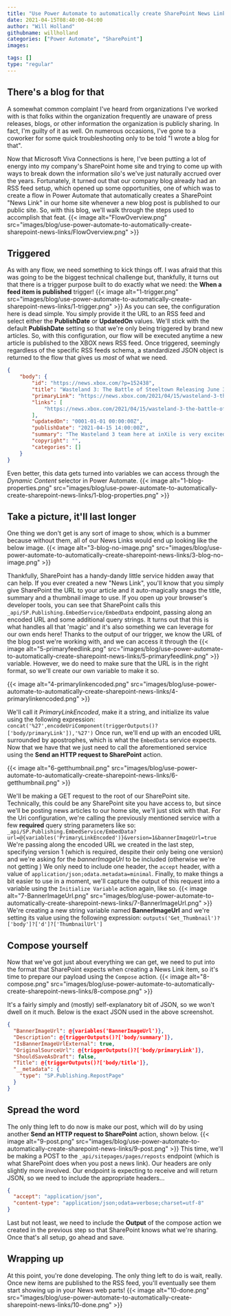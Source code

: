 ```yaml
---
title: "Use Power Automate to automatically create SharePoint News Links from an RSS feed"
date: 2021-04-15T08:40:00-04:00
author: "Will Holland"
githubname: willholland
categories: ["Power Automate", "SharePoint"]
images:

tags: []
type: "regular"
---
```


## There's a blog for that 

A somewhat common complaint I've heard from organizations I've worked
with is that folks within the organization frequently are unaware of
press releases, blogs, or other information the organization is publicly
sharing. In fact, I'm guilty of it as well. On numerous occasions,
I've gone to a coworker for some quick troubleshooting only to be told
\"I wrote a blog for that\".


Now that Microsoft Viva Connections is here, I've been putting a lot of
energy into my company's SharePoint home site and trying to come up
with ways to break down the information silo's we've just naturally
accrued over the years.
Fortunately, it turned out that our company blog already had an RSS feed
setup, which opened up some opportunities, one of which was to create a
flow in Power Automate that automatically creates a SharePoint "News
Link" in our home site whenever a new blog post is published to our
public site.
So, with this blog, we'll walk through the steps used to accomplish
that feat.
{{< image alt="FlowOverview.png" src="images/blog/use-power-automate-to-automatically-create-sharepoint-news-links/FlowOverview.png" >}}

## Triggered 

As with any flow, we need something to kick things off. I was afraid
that this was going to be the biggest technical challenge but,
thankfully, it turns out that there is a trigger purpose built to do
exactly what we need: the **When a feed item is published** trigger!
{{< image alt="1-trigger.png" src="images/blog/use-power-automate-to-automatically-create-sharepoint-news-links/1-trigger.png" >}}
As you can see, the configuration here is dead simple. You simply
provide it the URL to an RSS feed and select either the **PublishDate**
or **UpdatedOn** values. We'll stick with the default **PublishDate**
setting so that we're only being triggered by brand new articles.
So, with this configuration, our flow will be executed anytime a new
article is published to the XBOX news RSS feed.
Once triggered, seemingly regardless of the specific RSS feeds schema, a
standardized JSON object is returned to the flow that gives us *most* of
what we need.

``` JSON
{
    "body": {
        "id": "https://news.xbox.com/?p=152438",
        "title": "Wasteland 3: The Battle of Steeltown Releasing June 3 ",
        "primaryLink": "https://news.xbox.com/2021/04/15/wasteland-3-the-battle-of-steeltown-releasing-june-3/",
        "links": [
            "https://news.xbox.com/2021/04/15/wasteland-3-the-battle-of-steeltown-releasing-june-3/"
        ],
        "updatedOn": "0001-01-01 00:00:00Z",
        "publishDate": "2021-04-15 14:00:00Z",
        "summary": "The Wasteland 3 team here at inXile is very excited to announce the first narrative expansion for Wasteland 3: The Battle of Steeltown will be releasing June 3. Since the game’s launch last August, we’ve been working on adding new features, quality of life changes, and fixing bugs and improving game stability and performance. But [&#8230;]",
        "copyright": "",
        "categories": []
    }
}
```

Even better, this data gets turned into variables we can access through
the *Dynamic Content* selector in Power Automate.
{{< image alt="1-blog-properties.png" src="images/blog/use-power-automate-to-automatically-create-sharepoint-news-links/1-blog-properties.png" >}}

## Take a picture, it'll last longer 

One thing we don't get is any sort of image to show, which is a bummer
because without them, all of our News Links would end up looking like
the below image.
{{< image alt="3-blog-no-image.png" src="images/blog/use-power-automate-to-automatically-create-sharepoint-news-links/3-blog-no-image.png" >}}

Thankfully, SharePoint has a handy-dandy little service hidden away that
can help.
If you ever created a new \"News Link\", you'll know that you simply
give SharePoint the URL to your article and it auto-magically snags the
title, summary and a thumbnail image to use. If you open up your
browser's developer tools, you can see that SharePoint calls this
`_api/SP.Publishing.EmbedService/EmbedData` endpoint, passing along an
encoded URL and some additional query strings. It turns out that this is
what handles all that 'magic' and it's also something we can leverage
for our own ends here!
Thanks to the output of our trigger, we know the URL of the blog post
we're working with, and we can access it through the
{{< image alt="5-primaryfeedlink.png" src="images/blog/use-power-automate-to-automatically-create-sharepoint-news-links/5-primaryfeedlink.png" >}} variable. However, we do need to make sure that
the URL is in the right format, so we'll create our own variable to
make it so.

{{< image alt="4-primarylinkencoded.png" src="images/blog/use-power-automate-to-automatically-create-sharepoint-news-links/4-primarylinkencoded.png" >}}

We'll call it *PrimaryLinkEncoded*, make it a string, and initialize
its value using the following expression:
`concat('%27',encodeUriComponent(triggerOutputs()?['body/primaryLink']),'%27')`
Once run, we'll end up with an encoded URL surrounded by apostrophes,
which is what the `EmbedData` service expects.
Now that we have that we just need to call the aforementioned service
using the **Send an HTTP request to SharePoint** action.

{{< image alt="6-getthumbnail.png" src="images/blog/use-power-automate-to-automatically-create-sharepoint-news-links/6-getthumbnail.png" >}}


We'll be making a GET request to the root of our SharePoint site.
Technically, this could be any SharePoint site you have access to, but
since we'll be posting news articles to our home site, we'll just
stick with that.
For the Uri configuration, we're calling the previously mentioned
service with a few **required** query string parameters like so:
`_api/SP.Publishing.EmbedService/EmbedData?url=@{variables('PrimaryLinkEncoded')}&version=1&bannerImageUrl=true`
We're passing along the encoded URL we created in the last step,
specifying version 1 (which is required, despite their only being one
version) and we're asking for the *bannerImageUrl* to be included
(otherwise we're not getting )
We only need to include one header, the `accept` header, with a value of
`application/json;odata.metadata=minimal`.
Finally, to make things a bit easier to use in a moment, we'll capture
the output of this request into a variable using the
`Initialize Variable` action again, like so.
{{< image alt="7-BannerImageUrl.png" src="images/blog/use-power-automate-to-automatically-create-sharepoint-news-links/7-BannerImageUrl.png" >}}
We're creating a new string variable named **BannerImageUrl** and
we're setting its value using the following expression:
`outputs('Get_Thumbnail')?['body']?['d']?['ThumbnailUrl']`

## Compose yourself 

Now that we've got just about everything we can get, we need to put
into the format that SharePoint expects when creating a News Link item,
so it's time to prepare our payload using the `Compose` action.
{{< image alt="8-compose.png" src="images/blog/use-power-automate-to-automatically-create-sharepoint-news-links/8-compose.png" >}}

It's a fairly simply and (mostly) self-explanatory bit of JSON, so we
won't dwell on it much. Below is the exact JSON used in the above
screenshot.

``` JSON
{
  "BannerImageUrl": @{variables('BannerImageUrl')},
  "Description": @{triggerOutputs()?['body/summary']},
  "IsBannerImageUrlExternal": true,
  "OriginalSourceUrl": @{triggerOutputs()?['body/primaryLink']},
  "ShouldSaveAsDraft": false,
  "Title": @{triggerOutputs()?['body/title']},
  "__metadata": {
    "type": "SP.Publishing.RepostPage"
  }
}
```

## Spread the word 

The only thing left to do now is make our post, which will do by using
another **Send an HTTP request to SharePoint** action, shown below.
{{< image alt="9-post.png" src="images/blog/use-power-automate-to-automatically-create-sharepoint-news-links/9-post.png" >}}
This time, we'll be making a POST to the `_api/sitepages/pages/reposts`
endpoint (which is what SharePoint does when you post a news link).
Our headers are only slightly more involved. Our endpoint is expecting
to receive and will return JSON, so we need to include the appropriate
headers\...

``` JSON
{
  "accept": "application/json",
  "content-type": "application/json;odata=verbose;charset=utf-8"
}
```

Last but not least, we need to include the **Output** of the compose
action we created in the previous step so that SharePoint knows what
we're sharing.
Once that's all setup, go ahead and save.

## Wrapping up 

At this point, you're done developing. The only thing left to do is
wait, really. Once new items are published to the RSS feed, you'll
eventually see them start showing up in your News web parts!
{{< image alt="10-done.png" src="images/blog/use-power-automate-to-automatically-create-sharepoint-news-links/10-done.png" >}}

